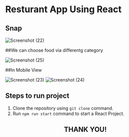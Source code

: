 # Resturant App Using React

## Snap
![Screenshot (22)](https://user-images.githubusercontent.com/107469214/221340488-dfcce078-06dd-402e-83b8-42f0cdca9d43.png)

##We can choose food via differentg category

![Screenshot (25)](https://user-images.githubusercontent.com/107469214/221340681-f87831c5-202b-4ea8-82e9-95293c4df4c3.png)

##In Mobile View

![Screenshot (23)](https://user-images.githubusercontent.com/107469214/221340586-ed97e074-0fa0-428a-b414-cd7d0e26b373.png)
![Screenshot (24)](https://user-images.githubusercontent.com/107469214/221340635-d96a05ec-20ac-4d56-9a02-442cdb019b0c.png)

## Steps to run project
1. Clone the repository using `git clone` command.
2. Run `npm run start` command to start a React Project.


<h2 align="center">THANK YOU!</h2>
